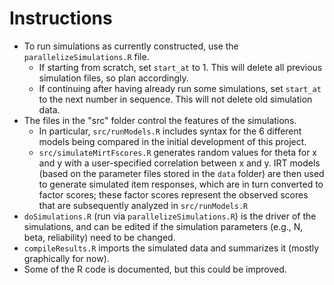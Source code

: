 # Instructions

- To run simulations as currently constructed, use the `parallelizeSimulations.R` file.
  - If starting from scratch, set `start_at` to 1. This will delete all previous simulation files, so plan accordingly.
  - If continuing after having already run some simulations, set `start_at` to the next number in sequence. This will not delete old simulation data.
- The files in the "src" folder control the features of the simulations.
  - In particular, `src/runModels.R` includes syntax for the 6 different models being compared in the initial development of this project.
  - `src/simulateMirtFscores.R` generates random values for theta for x and y with a user-specified correlation between x and y. IRT models (based on the parameter files stored in the `data` folder) are then used to generate simulated item responses, which are in turn converted to factor scores; these factor scores represent the observed scores that are subsequently analyzed in `src/runModels.R`
- `doSimulations.R` (run via `parallelizeSimulations.R`) is the driver of the simulations, and can be edited if the simulation parameters (e.g., N, beta, reliability) need to be changed.
- `compileResults.R` imports the simulated data and summarizes it (mostly graphically for now).
- Some of the R code is documented, but this could be improved.
